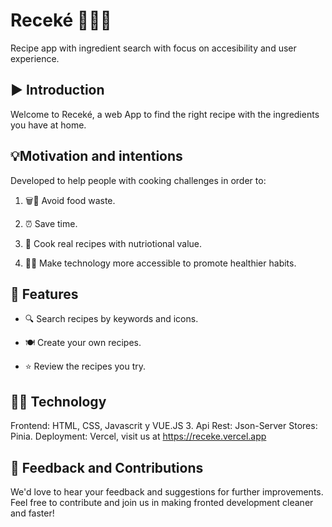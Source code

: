 # Receké 👨‍🍳🍳

Recipe app with ingredient search with focus on accesibility and user experience.



## ▶️ Introduction

Welcome to Receké, a web App to find the right recipe with the ingredients you have at home.


## 💡Motivation and intentions

Developed to help people with cooking challenges in order to:

1. 🗑️🚯 Avoid food waste.

2. ⏰ Save time.

3. 🍲 Cook real recipes with nutriotional value. 

4.  🏃‍♂️ Make technology more accessible to promote healthier habits.



## 🚀 Features

- 🔍 Search recipes by keywords and icons.

- 🍽️ Create your own recipes.

- ⭐ Review the recipes you try.



## 👩‍💻 Technology

Frontend: HTML, CSS, Javascrit y VUE.JS 3.
Api Rest: Json-Server
Stores: Pinia.
Deployment: Vercel, visit us at https://receke.vercel.app



## 🤝 Feedback and Contributions

We'd love to hear your feedback and suggestions for further improvements. Feel free to contribute and join us in making fronted development cleaner and faster!
